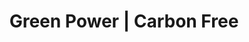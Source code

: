 ---
title: "Green Power | Carbon Free"

meta:
  description: "7-25 years warranty on solar power technologies across Balearic Islands and mainland Spain. Choose your carbon free solar today and make a difference. FREE survey - Call +34 651 720 792
"
og:
  title: "Green Power | Carbon Free"
  description: "7-25 years warranty on solar power technologies across Balearic Islands and mainland Spain. Choose your carbon free solar today and make a difference. FREE survey - Call +34 651 720 792" 
  type: "website"
  url: "ge/solar-panel"
  image: "images/logo/logo.png"

slider:
  newsbanner : "images/banner/solar-panel-banner.jpg"
  title : "Kohlenstofffrei"
  desc : "Wir installieren verschiedenste Solaranlagen"
  talk : "Sprechen Sie mit uns"

block:
  title : "Top-Unternehmen für Solarinstallationen auf dem Dach"
  desc1 : "Als führendes Solar-EPC-Unternehmen installieren wir eine breite Palette von Solarsystemen sowohl für Aufdach- als auch für Freilandanlagen. Unsere erfahrenen Fachleute installieren Sonnenkollektoren, die für ihre Qualität und Zuverlässigkeit unter den extremsten Wetterbedingungen bekannt sind. Die Produkte sind ideal für kommerzielle, private und Megawatt-Solarkraftwerksinstallationen. Mit dem Ziel, das ganze Land zu beleuchten und jeden Haushalt mit Licht zu versorgen, widmen wir uns voll und ganz der Bereitstellung von Solarstromsystemen. Als erstklassiges Solar-EPC-Unternehmen arbeiten unsere Qualitätsmanagementpartner, Lieferkettenexperten und Ingenieursexperten zusammen, um sicherzustellen, dass Sie qualitativ hochwertige, ausgereifte und vertrauenswürdige Produkte erhalten."
  desc2 : "Egal wie viel Stromerzeugungskapazität Sie benötigen, wir sind technisch stark, um Ihre Anforderungen zu erfüllen. Wir sind in der Lage, Solarstromkomponenten termingerecht zu liefern, wann immer Sie wollen und wo immer Sie wollen. Alle unsere Panels, Wechselrichter und anderen elektrischen Teile sind zertifiziert und getestet, um internationalen Standards gerecht zu werden. Rufen Sie uns an, wenn Sie auf der Suche nach einer qualitativ optimalen Solaranlage zum günstigsten Preis sind."

block2:
  dshape : "images/d-shape.png"
  panelimg1 : "images/Solar-Panel-Image.png"
  panelimg2 : "images/Solar-Panel-Image2.png"
  title1 : "Warum grüner Strom"
  list1 : "Eine vertrauenswürdige Marke"
  list2 : "160+ Wohnanlagen in Betrieb genommen"
  list3 : "3200 KW+ Anlagen"
  list4 : "24X7-Service-Support für absolute Sicherheit"
  title2 : "Leistungen"
  list5 : "Absicherung gegen steigende Energiekosten"
  list6 : "Skalierbares Design für einfache Upgrades"
  list7 : "RPO Compliance"
  list8 : "Eigenständigkeit"
  list9 : "Grünes Engagement"
    
draft: false
---